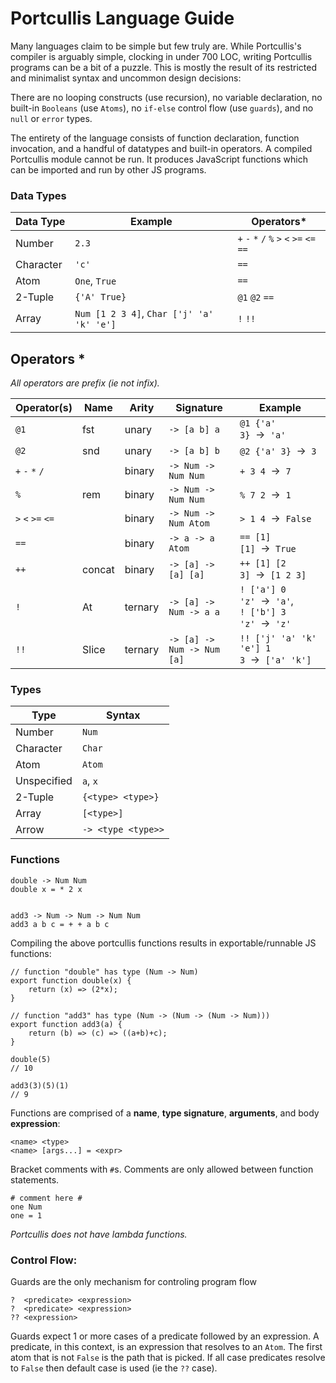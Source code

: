 # Portcullis Language Guide

Many languages claim to be simple but few truly are. While Portcullis's compiler is arguably simple, clocking in under 700 LOC, writing Portcullis programs can be a bit of a puzzle. This is mostly the result of its restricted and minimalist syntax and uncommon design decisions:

There are no looping constructs (use recursion), no variable declaration, no built-in `Booleans` (use `Atoms`), no `if-else` control flow (use `guards`), and no `null` or `error` types.

The entirety of the language consists of function declaration, function invocation, and a handful of datatypes and built-in operators. A compiled Portcullis module cannot be run. It produces JavaScript functions which can be imported and run by other JS programs.


### Data Types

| Data Type | Example | Operators* |
| --- | --- | --- |
| Number | `2.3` | `+` `-` `*` `/` `%` `>` `<` `>=` `<=` `==` |
| Character | `'c'` | `==` |
| Atom | `One`, `True` | `==` |
| 2-Tuple | `{'A' True}` | `@1` `@2` `==` |
| Array | `Num [1 2 3 4]`, `Char ['j' 'a' 'k' 'e']` | `!` `!!` |


## Operators *

_All operators are prefix (ie not infix)._

| Operator(s) | Name | Arity | Signature | Example |
| --- | --- | --- | --- | --- |
| `@1` | fst | unary | `-> [a b] a` | `@1 {'a' 3}`  →  `'a'` |
| `@2` | snd | unary | `-> [a b] b` | `@2 {'a' 3}`  →  `3` |
| `+` `-` `*` `/` | | binary |  `-> Num -> Num Num` | `+ 3 4`  →  `7` |
| `%` | rem | binary | `-> Num -> Num Num` | `% 7 2`  →  `1` |
| `>` `<` `>=` `<=` | | binary | `-> Num -> Num Atom` | `> 1 4`  →  `False` |
| `==` | | binary | `-> a -> a Atom` | `== [1] [1]`  →  `True`|
| `++` | concat | binary | `-> [a] -> [a] [a]` | `++ [1] [2 3]`  →  `[1 2 3]` |
| `!` | At | ternary | `-> [a] -> Num -> a a` | `! ['a'] 0 'z'`  →  `'a'`, <br> `! ['b'] 3 'z'`  →  `'z'` |
| `!!` | Slice | ternary | `-> [a] -> Num -> Num [a]` | `!! ['j' 'a' 'k' 'e'] 1 3`  →  `['a' 'k']` |


### Types

| Type | Syntax |
| --- | --- |
| Number | `Num` |
| Character | `Char` |
| Atom | `Atom` |
| Unspecified | `a`, `x` |
| 2-Tuple | `{<type> <type>}` |
| Array | `[<type>]` |
| Arrow | `-> <type <type>>` |

### Functions

```
double -> Num Num
double x = * 2 x
```

```

add3 -> Num -> Num -> Num Num
add3 a b c = + + a b c
```

Compiling the above portcullis functions results in exportable/runnable JS functions:

```
// function "double" has type (Num -> Num)
export function double(x) {
	return (x) => (2*x);
}

// function "add3" has type (Num -> (Num -> (Num -> Num)))
export function add3(a) {
	return (b) => (c) => ((a+b)+c);
}
```

```
double(5)
// 10

add3(3)(5)(1)
// 9
```

Functions are comprised of a **name**, **type signature**, **arguments**, and body **expression**:
```
<name> <type>
<name> [args...] = <expr>
```

Bracket comments with `#`s. Comments are only allowed between function statements.

```
# comment here #
one Num
one = 1
```

_Portcullis does not have lambda functions._

### Control Flow:
Guards are the only mechanism for controling program flow
```
?  <predicate> <expression>
?  <predicate> <expression>
?? <expression>
```

Guards expect 1 or more cases of a predicate followed by an expression. A predicate, in this context, is an expression that resolves to an `Atom`. The first atom that is not `False` is the path that is picked. If all case predicates resolve to `False` then default case is used (ie the `??` case).
